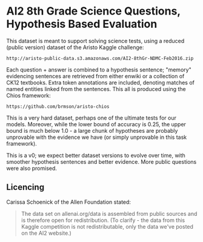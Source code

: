 AI2 8th Grade Science Questions, Hypothesis Based Evaluation
============================================================

This dataset is meant to support solving science tests, using a reduced
(public version) dataset of the Aristo Kaggle challenge:

	http://aristo-public-data.s3.amazonaws.com/AI2-8thGr-NDMC-Feb2016.zip

Each question + answer is combined to a hypothesis sentence; "memory"
evidencing sentences are retrieved from either enwiki or a collection
of CK12 textbooks.  Extra token annotations are included, denoting matches
of named entities linked from the sentences.  This all is produced using
the Chios framework:

	https://github.com/brmson/aristo-chios

This is a very hard dataset, perhaps one of the ultimate tests for our models.
Moreover, while the lower bound of accuracy is 0.25, the upper bound is much
below 1.0 - a large chunk of hypotheses are probably unprovable with the
evidence we have (or simply unprovable in this task framework).

This is a v0; we expect better dataset versions to evolve over time,
with smoother hypothesis sentences and better evidence.  More public
questions were also promised.

Licencing
---------

Carissa Schoenick of the Allen Foundation stated:

>  The data set on allenai.org/data is assembled from public sources and is
> therefore open for redistribution. (To clarify - the data from this Kaggle
> competition is not redistributable, only the data we've posted on the AI2
> website.)
